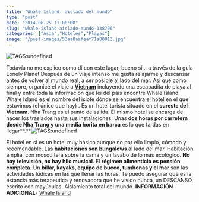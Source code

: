 ```yaml
---
title: "Whale Island: aislado del mundo"
type: "post"
date: "2014-06-25 11:00:00"
slug: "whale-island-aislado-mundo-138706"
categories: ["Asia","Hoteles","Playas"]
image: "/post-images/53aa8aafeaf71s80013.jpg"
---
```


![ TAGS:undefined](/post-images/53aa8aafeaf71s80013.jpg)

Todavía no me explico como dí con este lugar, bueno sí... a través de la guía Lonely Planet Después de un viaje intenso me gusta relajarme y descansar antes de volver al mundo real, a ser posible al lado del mar. Así que como siempre, organicé el viaje a **[Vietnam](http://www.missviajes.com/vietnam-10647)** incluyendo una escapadita de playa al final y entre toda la información que leí del país encontré Whale Island. Whale Island es el nombre del islote dónde se encuentra el hotel en el que estuvimos (el único que hay) . Es un hotel turista situado en el **sureste del Vietnam**. Nha Trang es el punto de salida. El mismo hotel se encarga de hacer los traslados hasta sus instalaciones. Unas **dos horas por carretera desde Nha Trang y una media horita en barca** es lo que tardas en llegar**.**![ TAGS:undefined](/post-images/53aa8b0b721a9s152379.jpg)  
  
El hotel en sí es un hotel muy básico aunque no por ello limpio, cómodo y recomendable. Las **habitaciones son bungalows** al lado del mar. Habitación amplia, con mosquitera sobre la cama y un lavabo de lo más ecológico. **No hay televisión, no hay hilo musical**. El **régimen alimenticio es pensión completa.** Un **billar, kayaks, equipo de buceo, tumbonas y el mar** son las actividades lúdicas en las que llenar las horas. Te puedo asegurar que es la estancia más terapeutica y renovadora que he vivido nunca, un DESCANSO escrito con mayúculas. Aislamiento total del mundo. **INFORMACIÓN ADICIONAL**- [Whale Island](http://www.booking.com/hotel/vn/whale-island-resort.html?aid=1294466&no_rooms=1&group_adults=1)